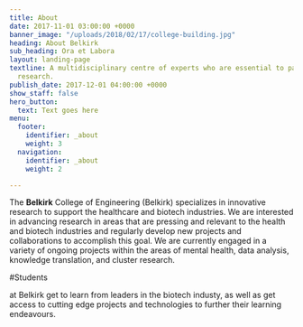 ```yaml
---
title: About
date: 2017-11-01 03:00:00 +0000
banner_image: "/uploads/2018/02/17/college-building.jpg"
heading: About Belkirk
sub_heading: Ora et Labora
layout: landing-page
textline: A multidisciplinary centre of experts who are essential to patient-oriented
  research.
publish_date: 2017-12-01 04:00:00 +0000
show_staff: false
hero_button:
  text: Text goes here
menu:
  footer:
    identifier: _about
    weight: 3
  navigation:
    identifier: _about
    weight: 2

---
```

The **Belkirk** College of Engineering (Belkirk) specializes in innovative research to support the healthcare and biotech industries. We are interested in advancing research in areas that are pressing and relevant to the health and biotech industries and regularly develop new projects and collaborations to accomplish this goal. We are currently engaged in a variety of ongoing projects within the areas of mental health, data analysis, knowledge translation, and cluster research.

#Students

 at Belkirk get to learn from leaders in the biotech industy, as well as get access to cutting edge projects and technologies to further their learning endeavours.